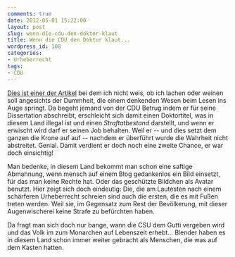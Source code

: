 ```yaml
---
comments: true
date: 2012-05-01 15:22:00
layout: post
slug: wenn-die-cdu-den-doktor-klaut
title: Wenn die CDU den Doktor klaut...
wordpress_id: 108
categories:
- Urheberrecht
tags:
- CDU
---
```


[Dies ist einer der Artikel](http://www.sueddeutsche.de/politik/berliner-cdu-fraktionschef-gibt-doktortitel-ab-an-einigen-stellen-nicht-fehlerfrei-1.1345220) bei dem ich nicht weis, ob ich lachen oder weinen soll angesichts der Dummheit, die einem denkenden Wesen beim Lesen ins Auge springt. Da begeht jemand von der CDU Betrug indem er für seine Dissertation abschreibt, erschleicht sich damit einen Doktortitel, was in diesem Land illegal ist und einen _Straftatbestand_ darstellt, und wenn er erwischt wird darf er seinen Job behalten. Weil er -- und dies setzt dem ganzen die Krone auf auf -- nachdem er überführt wurde die Wahrheit nicht abstreitet. Genial. Damit verdient er doch noch eine zweite Chance, er war doch einsichtig!

Man bedenke, in diesem Land bekommt man schon eine saftige Abmahnung, wenn mensch auf einem Blog gedankenlos ein Bild einsetzt, für das man keine Rechte hat. Oder das geschützte Bildchen als Avatar benutzt. Hier zeigt sich doch eindeutig: Die, die am Lautesten nach einem schärferen Urheberrecht schreien sind auch die ersten, die es mit Fußen treten werden. Weil sie, im Gegensatz zum Rest der Bevölkerung, mit dieser Augenwischerei keine Strafe zu befürchten haben.

Da fragt man sich doch nur bange, wann die CSU dem Gutti vergeben wird und das Volk im zum Monarchen auf Lebenszeit erhebt... Blender haben es in diesem Land schon immer weiter gebracht als Menschen, die was auf dem Kasten hatten.
